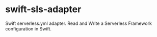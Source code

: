 # swift-sls-adapter
Swift serverless.yml adapter. Read and Write a Serverless Framework configuration in Swift.
